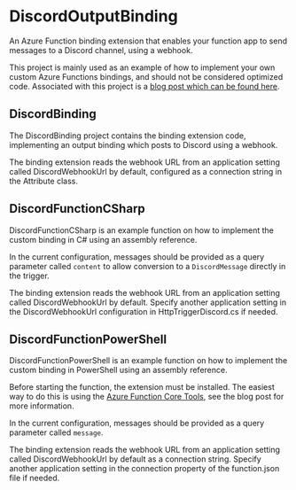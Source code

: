 # DiscordOutputBinding

An Azure Function binding extension that enables your function app to send messages to a Discord channel, using a webhook.

This project is mainly used as an example of how to implement your own custom Azure Functions bindings, and should not be considered optimized code. Associated with this project is a [blog post which can be found here](https://pipe.how/new-azurefunctioncustombinding/).

## DiscordBinding

The DiscordBinding project contains the binding extension code, implementing an output binding which posts to Discord using a webhook.

The binding extension reads the webhook URL from an application setting called DiscordWebhookUrl by default, configured as a connection string in the Attribute class.

## DiscordFunctionCSharp

DiscordFunctionCSharp is an example function on how to implement the custom binding in C# using an assembly reference.

In the current configuration, messages should be provided as a query parameter called `content` to allow conversion to a `DiscordMessage` directly in the trigger.

The binding extension reads the webhook URL from an application setting called DiscordWebhookUrl by default. Specify another application setting in the DiscordWebhookUrl configuration in HttpTriggerDiscord.cs if needed.

## DiscordFunctionPowerShell

DiscordFunctionPowerShell is an example function on how to implement the custom binding in PowerShell using an assembly reference.

Before starting the function, the extension must be installed. The easiest way to do this is using the [Azure Function Core Tools](https://docs.microsoft.com/en-us/azure/azure-functions/functions-run-local), see the blog post for more information.

In the current configuration, messages should be provided as a query parameter called `message`.

The binding extension reads the webhook URL from an application setting called DiscordWebhookUrl by default as a connection string. Specify another application setting in the connection property of the function.json file if needed.
